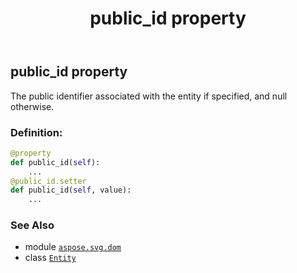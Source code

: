 ﻿---
title: public_id property
second_title: Aspose.SVG for Python via .NET API References
description: 
type: docs
weight: 480
url: /python-net/aspose.svg.dom/entity/public_id/
is_root: false
---

## public_id property


The public identifier associated with the entity if specified, and null otherwise.
### Definition:
```python
@property
def public_id(self):
    ...
@public_id.setter
def public_id(self, value):
    ...
```

### See Also
* module [`aspose.svg.dom`](../../)
* class [`Entity`](/svg/python-net/aspose.svg.dom/entity)
